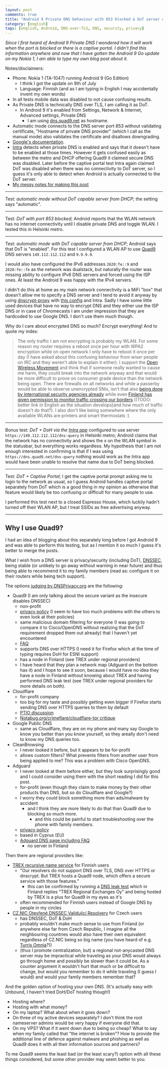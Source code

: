 ```yaml
---
layout: post
comments: true
title: "Android 9 Private DNS behaviour with 853 blocked & DoT server comparsion"
category: [english]
tags: [english, Android, DNS-over-TLS, DNS, security, privacy]
---
```


*Since I first heard of Android 9 Private DNS I wondered how it will work
 when the port is blocked or there is a captive portal. I didn't find this
 information anywhere and now that I have gotten the Android 9 Go update on
 my Nokia 1, I am able to type my own blog post about it.*

Notes/disclaimers:
* Phone: Nokia 1 (TA-1047) running Android 9 (Go Edition)
    * I think I got the update on 9th of July
    * Language: Finnish (and as I am typing in English I may accidentally
      invent my own words)
* In all tests mobile data was disabled to not cause confusing results.
* As Private DNS is technically DNS over TLS, I am calling it as DoT.
  * In Android 9 it's enabled from Settings, Network & Internet, Advanced settings, Private DNS
    * I am using [dns.quad9.net](https://quad9.net/) as hostname.
* Automatic mode connects to the DNS server port 853 without validating
  certificate, "Hostname of private DNS provider" (which I call as the
  manual mode) also validates the certificate and disallows downgrading.
* [Google's documentation](https://support.google.com/android/answer/9089903?hl=en).
* [Intra](https://getintra.org/) detects when private DNS is enabled and
  says that it doesn't have to be enabled at those times. However it gets
  confused easily as between the metro and DHCP offering Quad9 it claimed
  secure DNS was disabled. Later before the captive portal test Intra again
  claimed DoT was disabled when there was no connectivity to DoT server, so
  I guess it's only able to detect when Android is actually connected to the
  DoT server.
* [My messy notes for making this post](https://github.com/Mikaela/mikaela.github.io/issues/149)

* * * * *

Test: *automatic mode without DoT capable server from DHCP*; the setting
says "automatic".

* * * * *

Test: *DoT with port 853 blocked*; Android reports that the WLAN network has
no internet connectivity until I disable private DNS and toggle WLAN. I
tested this in Helsinki metro.

* * * * *

Test: *automatic mode with DoT capable server from DHCP*; Android says that
DoT is "enabled". For this test I configured a WLAN AP to use [Quad9](https://quad9.net/)
DNS servers `149.112.112.112` and `9.9.9.9`. 

I would also have configured
the IPv6 addresses `2620:fe::9` and `2620:fe::fe` as the network was dualstack,
but naturally the router was missing ability to configure IPv6 DNS servers
and forced using the ISP ones. At least the Android 9 was happy with the IPv4
servers.

I didn't do this at home as my main network connectivity is a MiFi
"box" that doesn't allow me to specify a DNS server and I tend to avoid it anyway
by using [dnscrypt-proxy](https://github.com/jedisct1/dnscrypt-proxy/) with [this config](https://github.com/Mikaela/shell-things/blob/master/etc/dnscrypt-proxy/dnscrypt-proxy.toml) and Intra. Sadly I have some
little used devices that have no way to encrypt DNS and they either use the
ISP DNS or in case of Chromecasts I am under impression that they are
hardcoded to use Google DNS. I don't use them much though.

Why do I care about encrypted DNS so much? Encrypt everything! And to quote
my index:

> The only traffic I am not encrypting is probably my WLAN. For some reason my router requires a reboot once per hour with WPA2 encryption while on open network I only have to reboot it once per day (I have asked about this confusing behaviour from wiser people on IRC and they weren't able to explain it either). I support the <a href="https://openwireless.org/">Open Wireless Movement</a> and think that if someone really wanted to cause me harm, they could break into the network anyway and that would be more difficult to prove on consumer grade device than the network being open. There are firewalls on all networks and while a passerby would be able to observe unencrypted SNIs, isn't that also <a href="https://en.wikipedia.org/wiki/Global_surveillance">being done by international security agencies already</a> while even <a href="https://fi.wikipedia.org/wiki/Suomen_tiedustelulains%C3%A4%C3%A4d%C3%A4nt%C3%B6">Finland has given permission to monitor traffic crossing our borders</a> ((TODO: better link in English as the situation develops)and how much of traffic doesn't do that?). I also don't like being somewhere where the only available WLANs are printers and smart thermostats :)

* * * * *

Bonus test: *DoT + DoH via the [Intra app](https://getintra.org/)*
configured to use server `https://149.112.112.112/dns-query` in Helsinki
metro; Android claims that the network has no connectivity and shows the x
on the WLAN symbol in the statusbar, but everything works regardless.
My hypothesis that I am not enough interested in confirming is that if I was
using `https://dns.quad9.net/dns-query` nothing would work as the Intra app
would have been unable to resolve that name due to DoT being blocked.

* * * * *

Test: *DoT + Captive Portal*; I get the captive portal prompt asking me to
login to the network as usual, so I guess Android handles captive portal
separately from DoT which is a good thing in my opinion as otherwise that
feature would likely be too confusing or difficult for many people to use.

I performed this test next to a closed Espresso House, which luckily hadn't
turned off their WLAN AP, but I treat SSIDs as free advertising anyway.

* * * * *

## Why I use Quad9?

I had an idea of blogging about this separately long before I got Android 9
and was able to perform this testing, but as I mention it so much I guess
it's better to merge the posts.

What I wish from a DNS server is privacy/security (including DoT), [DNSSEC], 
being stable (or unlikely to go
away without warning in near future) and thus being able to recommend it to
my family members (read as: configure it on their routers while being tech
support).

[DNSSEC]:https://www.dnssec.net/

The options [judging by DNSPrivacy.org](https://dnsprivacy.org/wiki/display/DP/DNS+Privacy+Public+Resolvers#DNSPrivacyPublicResolvers-DNS-over-TLS(DoT)) are the following:

* Quad9 (I am only talking about the secure variant as the insecure disables
  DNSSEC)
  * non-profit
  * [privacy policy](https://quad9.net/privacy/) (I seem to have too much
    problems with the others to even look at their policies)
  * same malicious domain filtering for everyone (I was going to compare it
    to Cisco/OpenDNS without realizing that the DoT requirement dropped them out
    already) that I haven't yet encountered
  * [FAQ](https://quad9.net/faq/)
  * supports DNS over HTTPS (I need it for Firefox which at the time of typing requires
    DoH for ESNI support)
  * has a node in Finland (see TREX under regional providers)
  * I have heard that they plan a network map (Adguard on the bottom has it)
    and I hope to see it soon, because I would have no idea they have a node
    in Finland without knowing about TREX and having performed DNS leak test
    (see TREX under regional providers for more details on both).
* Cloudflare
  * for-profit company
  * too big for my taste and possibly getting even bigger if Firefox starts
    sending DNS over HTTPS queries to them by default
  * [PTIO discussion](https://github.com/privacytoolsIO/privacytools.io/issues/374)
  * [Notabug.org/crimeflare/cloudflare-tor critique](https://notabug.org/crimeflare/cloudflare-tor/src/master/README.md)
* Google Public DNS
  * same as Cloudflare, they are on my phone and many say Google to know you
    better than you know yourself, so they areally don't need to know my DNS
    queries too.
* CleanBrowsing
  * I never looked it before, but it appears to be for-profit
  * allows custom filters? What prevents filters from another user from
    being applied to me? This was a problem with Cisco OpenDNS.
* Adguard
  * I never looked at them before either, but they look surprisingly good
    and I could consider using them with the short reading I did for this
    post.
  * for-profit (even though they claim to make money by their other products
    than DNS, but so do Cloudflare and Google?)
  * I worry they could block something more than ads/malware by accident
     * and I think they are more likely to do that than Quad9 due to blocking
       so much more.
       * and this could be painful to start troubleshooting over the phone
         with family members.
  * [privacy policy](https://adguard.com/en/privacy.html)
  * based in Cyprus (EU)
  * [Adguard DNS page including FAQ](https://adguard.com/en/adguard-dns/overview.html)
    * no server in Finland

Then there are regional providers like:

* [TREX recursive name service](http://www.trex.fi/service/resolvers.html) for Finnish users
  * "Our resolvers do not support DNS over TLS, DNS over HTTPS or dnscrypt. But TREX hosts a Quad9 node, which offers a secure service with those features."
    * this can be confirmed by running a [DNS leak test](https://dnsleaktest.com/)
      which in Finland replies "TREX Regional Exchanges Oy" and being hosted
      by TREX is a plus for Quad9 in my eyes as it's
  * often recommended for Finnish users instead of Google DNS by people in
    my circles
* [CZ.NIC Otevřené DNSSEC Validující Resolvery](https://www.nic.cz/odvr/) for Czech users
  * has DNSSEC, DoT & DoH
  * probably wouldn't make much sense to use from Finland (or anywhere
    else far from Czech Republic, I imagine all the neighbouring countries would also have their
    own equivalent regardless of CZ.NIC being so big name (you have heard of e.g. [Turris Omnia](https://en.wikipedia.org/wiki/Turris_Omnia)?))
  * (thus I promote centralization, but) a regional not-anycasted DNS server
    may be impractical while traveling as your DNS would always go through
    home and possibly be slower than it could be. As a counter argument it
    wouldn't hurt that much or be difficult to change, but would you
    remember to do it while traveling (I guess I would) and would your
    family members remember that?

And the golden option of hosting your own DNS. (It's actually easy with
Unbound, I haven't tried DoH/DoT hosting though!)

* Hosting where?
* Hosting with what money?
* On my laptop? What about when it goes down?
* On three of my active devices separately? I don't think the root
  nameserver admins would be very happy if everyone did that.
* On my VPS? What if it went down due to being so cheap? What to say when
  my family called that "the internet is broken"? How to provide the additional
  line of defence against malware and phishing as well as Quad9 does it with
  all their information sources and partners?

To me Quad9 seems the least bad (or the least scary?) option with all these
things considered, but some other provider may seem better to you.
